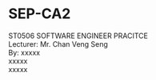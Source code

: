 # SEP-CA2

ST0506 SOFTWARE ENGINEER PRACITCE  
Lecturer: Mr. Chan Veng Seng  
By: xxxxx  
    xxxxx  
    xxxxx  
